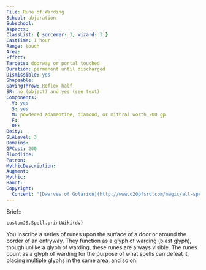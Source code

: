 ```yaml
---
File: Rune of Warding
School: abjuration
Subschool: 
Aspects: 
ClassList: { sorcerer: 3, wizard: 3 }
CastTime: 1 hour
Range: touch
Area: 
Effect: 
Targets: doorway or portal touched
Duration: permanent until discharged
Dismissible: yes
Shapeable: 
SavingThrow: Reflex half
SR: no (object) and yes (see text)
Components:
  V: yes
  S: yes
  M: powdered adamantine, diamond, or mithral worth 200 gp
  F: 
  DF: 
Deity: 
SLALevel: 3
Domains: 
GPCost: 200
Bloodline: 
Patron: 
MythicDescription: 
Augment: 
Mythic: 
Haunt: 
Copyright:
  Content: "[Dwarves of Golarion](http://www.d20pfsrd.com/magic/all-spells/r/r/rune-of-warding)"
---
```

Brief:: 

```dataviewjs
customJS.Spell.printWiki(dv)
```

You inscribe a series of runes upon the surface of a door or around the border of an entryway. They function as a glyph of warding (blast glyph), though unlike a glyph of warding, these runes are always visible. The runes count as a glyph of warding for the purpose of what spells can defeat it, placing multiple glyphs in the same area, and so on.
